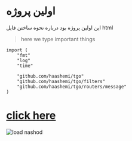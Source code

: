 # اولین پروژه
این اولین پروژه بود درباره نحوه ساختن فایل html

> here we type important things


```golang
import (
	"fmt"
	"log"
	"time"

	"github.com/haashemi/tgo"
	"github.com/haashemi/tgo/filters"
	"github.com/haashemi/tgo/routers/message"
)
```
# [click here](https://github.com/naeemaei/Golang-Tutorial/tree/master/02-Introduction)

![load nashod]([image.jpg](https://cdn.shayanews.com/thumbnail/irnCB3BFvG5B/LNwmRvCPX9mOX5pRVLLgs_nuk_17aGwMyChIBA-pPYCSUHxeqF8t6eBHicZgcRzX5QaZo1Icdl_UxxsSYDRWcbPcFpfAw49o/%D8%AC%D9%86%DB%8C%D9%81%D8%B1-%D9%84%D9%88%D9%BE%D8%B2-%D9%86%DB%8C-%D9%86%DB%8C-%D8%B3%D8%A7%DB%8C%D8%AA.jpg))
